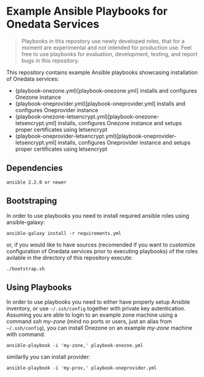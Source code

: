 # Example Ansible Playbooks for Onedata Services


> Playbooks in this repostory use newly developed roles, that for a moment are
> experimental and not intended for production use. Feel free to use playbooks
> for evaluation, development, testing, and report bugs in this repository.

This repository contains example Ansible playbooks showcasing installation of Onedata services:
- (playbook-onezone.yml)[playbook-onezone.yml] installs and configures Onezone instance
- (playbook-oneprovider.yml)[playbook-oneprovider.yml] installs and configures Oneprovider instance
- (playbook-onezone-letsencrypt.yml)[playbook-onezone-letsencrypt.yml] installs, configures Onezone instance and setups proper certificates using letsencrypt
- (playbook-oneprovider-letsencrypt.yml)[playbook-oneprovider-letsencrypt.yml] installs, configures Oneprovider instance and setups proper certificates using letsencrypt

## Dependencies
~~~
ansible 2.2.0 or newer
~~~

## Bootstraping
In order to use playbooks you need to install required ansible roles using ansible-galaxy:
~~~
ansible-galaxy install -r requirements.yml
~~~
or, if you would like to have sources (recomended if you want to customize configuration of Onedata services prior to executing playbooks) of the roles avilable in the directory of this repository execute:
~~~
./bootstrap.sh
~~~

## Using Playbooks
In order to use playbooks you need to either have properly setup Ansible inventory, or use `~/.ssh/config` together with private key autentication. Assuming you are able to login to an example zone machine using a command *ssh my-zone* (mind no ports or users, just an alias from `~/.ssh/config`), you can install Onezone on an example *my-zone* machine with command:
~~~
ansible-playbook -i 'my-zone,' playbook-onezne.yml
~~~
similarlly you can install provider:
~~~
ansible-playbook -i 'my-prov,' playbook-oneprovider.yml
~~~
